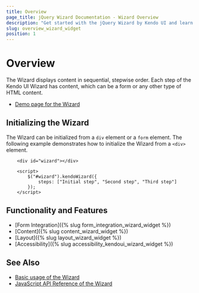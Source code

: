 ```yaml
---
title: Overview
page_title: jQuery Wizard Documentation - Wizard Overview
description: "Get started with the jQuery Wizard by Kendo UI and learn how to initialize the widget."
slug: overview_wizard_widget
position: 1
---
```


# Overview

The Wizard displays content in sequential, stepwise order. Each step of the Kendo UI Wizard has content, which can be a form or any other type of HTML content.

* [Demo page for the Wizard](https://demos.telerik.com/kendo-ui/wizard/index)

## Initializing the Wizard

The Wizard can be initialized from a `div` element or a `form` element. The following example demonstrates how to initialize the Wizard from a `<div>` element.

```dojo
    <div id="wizard"></div>

    <script>
        $("#wizard").kendoWizard({
            steps: ["Initial step", "Second step", "Third step"]
        });
    </script>
```

## Functionality and Features

* [Form Integration]({% slug form_integration_wizard_widget  %})
* [Content]({% slug content_wizard_widget  %})
* [Layout]({% slug layout_wizard_widget %})
* [Accessibility]({% slug accessibility_kendoui_wizard_widget %})

## See Also

* [Basic usage of the Wizard](https://demos.telerik.com/kendo-ui/wizard/index)
* [JavaScript API Reference of the Wizard](/api/javascript/ui/wizard)
